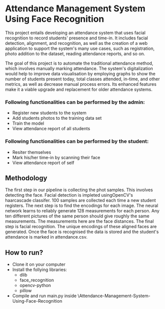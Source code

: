 # Attendance Management System Using Face Recognition
This project entails developing an attendance system that uses facial recognition to record students' presence and time-in. It includes facial detection, alignment, and recognition, as well as the creation of a web application to support the system's many use cases, such as registration, photo addition to the dataset, reading attendance reports, and so on.

The goal of this project is to automate the traditional attendance method, which involves manually marking attendance. The system's digitalization would help to improve data visualisation by employing graphs to show the number of students present today, total classes attended, in-time, and other metrics, as well as decrease manual process errors. Its enhanced features make it a viable upgrade and replacement for older attendance systems.

### Following functionalities can be performed by the admin:
- Register new students to the system
- Add students photos to the training data set
- Train the model
- View attendance report of all students

### Following functionalities can be performed by the student:
- Resiter themselves
- Mark his/her time-in by scanning their face
- View attendance report of self

## Methodology
The first step in our pipeline is collecting the phot samples. This involves detecting the face. Facial detection is impleted usingOpenCV's haarcascade classifer. 100 samples are collected each time a new student registers. The next step is to find the encodings for each image. The neural network learns to reliably generate 128 measurements for each person. Any ten different pictures of the same person should give roughly the same measurements. The measurements here are the face distances. The final step is facial recognition. The unique encodings of these aligned faces are generated. Once the face is recognised the data is stored and the student's attendance is marked in attendance.csv.

## How to run?
- Clone it on your computer
- Install the follying libraries:
    - dlib
    - face_recognition
    - opencv-python 
    - pillow
- Compile and run main.py inside \Attendance-Management-System-Using-Face-Recognition
